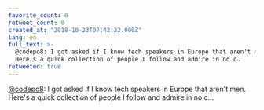 ```yaml
---
favorite_count: 0
retweet_count: 0
created_at: "2018-10-23T07:42:22.000Z"
lang: en
full_text: >-
  @codepo8: I got asked if I know tech speakers in Europe that aren't men.
  Here's a quick collection of people I follow and admire in no c…
retweeted: true
---
```


[@codepo8](https://twitter.com/codepo8): I got asked if I know tech speakers in
Europe that aren't men. Here's a quick collection of people I follow and admire
in no c…
